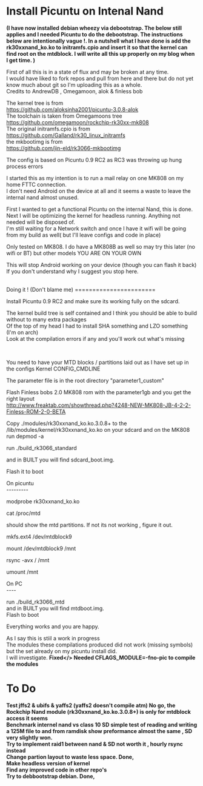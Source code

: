 Install Picuntu on Intenal Nand 
===============================  

<b>(I have now installed debian wheezy via debootstrap. The below still applies and I needed Picuntu to do the debootstrap. The instructions below are intentionally vague !.
In a nutshell what I have done is add the rk30xxnand_ko.ko to initramfs.cpio and insert it so that the kernel can find root on the mtdblock. I will write all this up properly on my blog when I get time. 
)</b>

First of all this is in a state of flux and may be broken at any time. <br>
I would have liked to fork repos and pull from here and there but do not yet know much about git so I'm uploading this as a whole. <br>
Credits to AndrewDB , Omegamoon, alok & finless bob <br>

The kernel tree is from <br>
https://github.com/aloksinha2001/picuntu-3.0.8-alok <br>
The toolchain is taken from Omegamoons tree <br>
https://github.com/omegamoon/rockchip-rk30xx-mk808 <br>
The original initramfs.cpio is from <br>
https://github.com/Galland/rk30_linux_initramfs <br>
the mkbootimg is from <br>
https://github.com/jin-eld/rk3066-mkbootimg <br>

The config is based on Picuntu 0.9 RC2 as RC3 was throwing up hung process errors <br>

I started this as my intention is to run a mail relay on one MK808 on my home FTTC connection.  <br>
I don't need Android on the device at all and it seems a waste to leave the internal nand almost unused. <br>

First I wanted to get a functional Picuntu on the internal Nand, this is done. <br>
Next I will be optimizing the kernel for headless running. Anything not needed will be disposed of. <br>
I'm still waiting for a Network switch and once I have it wifi will be going from my build as well( but I'll leave configs and code in place) <br>

Only tested on MK808. I do have a MK808B as well so may try this later (no wifi or BT) but other models YOU ARE ON YOUR OWN <br>

This will stop Android working on your device (though you can flash it back) <br>
If you don't understand why I suggest you stop here. <br>

 <br>
Doing it !   (Don't blame me)
======================= 

Install Picuntu 0.9 RC2 and make sure its working fully on the sdcard. <br>

The kernel build tree is self contained and I think you should be able to build without to many extra packages <br>
Of the top of my head I had to install SHA something and LZO something (I'm on arch) <br>
Look at the compilation errors if any and you'll work out what's missing <br>

 <br>

You need to have your MTD blocks / partitions laid out as I have set up in the configs Kernel CONFIG_CMDLINE <br>

The parameter file is in the root directory "parameter1_custom" <br>

Flash Finless bobs 2.0 MK808 rom with the  parameter1gb and you get the right layout <br>
http://www.freaktab.com/showthread.php?4248-NEW-MK808-JB-4-2-2-Finless-ROM-2-0-BETA <br>

Copy ./modules/rk30xxnand_ko.ko.3.0.8+ to the /lib/modules/kernel/rk30xxnand_ko.ko on your sdcard and on the MK808 run depmod -a <br>

run ./build_rk3066_standard <br>

and in BUILT you will find sdcard_boot.img. <br>

Flash it to boot  <br>

On picuntu <br>
--------- <br>

modprobe rk30xxnand_ko.ko <br>

cat /proc/mtd  <br>

should show the mtd partitions. If not its not working , figure it out. <br>

mkfs.ext4 /dev/mtdblock9 <br>

mount /dev/mtdblock9 /mnt <br>

rsync -avx / /mnt <br>

umount /mnt <br>

On PC <br>
---- <br>

run ./build_rk3066_mtd <br>
and in BUILT you will find mtdboot.img. <br>
Flash to boot <br>

Everything works and you are happy. <br>

As I say this is stiil a work in progress <br>
The modules these compilations produced did not work (missing symbols) but the set already on my picuntu install did. <br>
I will investigate. <b>Fixed</> Needed CFLAGS_MODULE=-fno-pic to compile the modules <br> 




To Do 
===== 
Test jffs2 & ubifs & yaffs2 (yaffs2 doesn't compile atm)  <b> No go, the Rockchip Nand module (rk30xxnand_ko.ko.3.0.8+) is only for mtdblock access it seems</b><br>
Benchmark internel nand vs class 10 SD <b>simple test of reading and writing a 125M file to and from ramdisk show preformance almost the same , SD very slightly won.<br>
Try to implement raid1 between nand & SD <b>not worth it , hourly rsync  instead</b> <br>
Change partion layout to waste less space. <b>Done,</b><br>
Make headless version of kernel <br>
Find any improved code in other repo's <br>
Try to debbootstrap debian. <b>Done,</b><br> 

 
